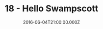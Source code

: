 ---
title: "18 - Hello Swampscott"
date: "2016-06-04T21:00:00.000Z"
type: podcast
tags:
  - podcast
audioUrl: "https://episodes.hunchpig.audio/0018.mp3"
summary: |
  Ian and Matt talk for the first time in the Swampscott studio. Contact us at http://twitter.com/hunchpig for sponsorship opportunities. Our next sponsorship is available for $4!
---